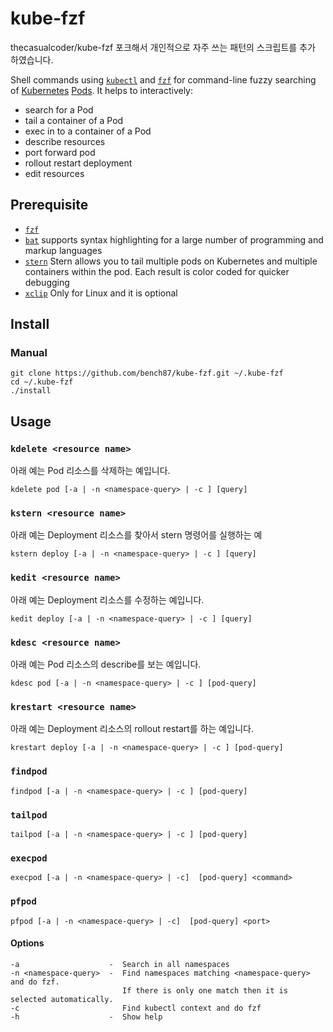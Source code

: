 # kube-fzf
thecasualcoder/kube-fzf 포크해서 개인적으로 자주 쓰는 패턴의 스크립트를 추가 하였습니다.


Shell commands using [`kubectl`](https://kubernetes.io/docs/reference/kubectl/overview/) and [`fzf`](https://github.com/junegunn/fzf) for command-line fuzzy searching of [Kubernetes](https://kubernetes.io/) [Pods](https://kubernetes.io/docs/concepts/workloads/pods/pod/). It helps to interactively:

* search for a Pod
* tail a container of a Pod
* exec in to a container of a Pod
* describe resources
* port forward pod
* rollout restart deployment
* edit resources

## Prerequisite

* [`fzf`](https://github.com/junegunn/fzf)
* [`bat`](https://github.com/sharkdp/bat) supports syntax highlighting for a large number of programming and markup languages
* [`stern`](https://github.com/wercker/stern) Stern allows you to tail multiple pods on Kubernetes and multiple containers within the pod. Each result is color coded for quicker debugging
* [`xclip`](https://linux.die.net/man/1/xclip) Only for Linux and it is optional

## Install

### Manual

```
git clone https://github.com/bench87/kube-fzf.git ~/.kube-fzf
cd ~/.kube-fzf
./install
```

## Usage

### `kdelete <resource name>`
아래 예는 Pod 리소스를 삭제하는 예입니다.
```
kdelete pod [-a | -n <namespace-query> | -c ] [query]
```

### `kstern <resource name>`
아래 예는 Deployment 리소스를 찾아서 stern 명령어를 실행하는 예
```
kstern deploy [-a | -n <namespace-query> | -c ] [query]
```

### `kedit <resource name>`
아래 예는 Deployment 리소스를 수정하는 예입니다.
```
kedit deploy [-a | -n <namespace-query> | -c ] [query]
```

### `kdesc <resource name>`
아래 예는 Pod 리소스의 describe를 보는 예입니다.
```
kdesc pod [-a | -n <namespace-query> | -c ] [pod-query]
```

### `krestart <resource name>`
아래 예는 Deployment 리소스의 rollout restart를 하는 예입니다.
```
krestart deploy [-a | -n <namespace-query> | -c ] [pod-query]
```

### `findpod`
```
findpod [-a | -n <namespace-query> | -c ] [pod-query]
```

### `tailpod`

```
tailpod [-a | -n <namespace-query> | -c ] [pod-query]
```

### `execpod`

```
execpod [-a | -n <namespace-query> | -c]  [pod-query] <command>
```

### `pfpod`

```
pfpod [-a | -n <namespace-query> | -c]  [pod-query] <port>
```

#### Options

```
-a                    -  Search in all namespaces
-n <namespace-query>  -  Find namespaces matching <namespace-query> and do fzf.
                         If there is only one match then it is selected automatically.
-c                       Find kubectl context and do fzf
-h                    -  Show help
```
